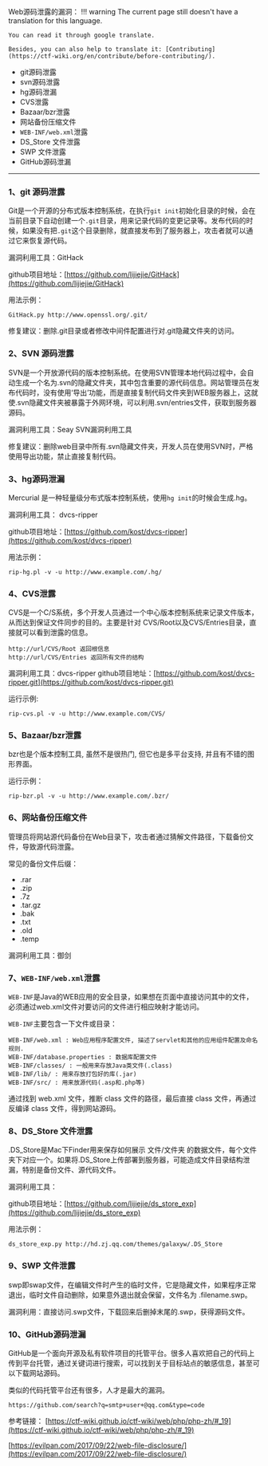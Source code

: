Web源码泄露的漏洞：
!!! warning
    The current page still doesn't have a translation for this language.

    You can read it through google translate.

    Besides, you can also help to translate it: [Contributing](https://ctf-wiki.org/en/contribute/before-contributing/).



* git源码泄露
* svn源码泄露
* hg源码泄漏
* CVS泄露
* Bazaar/bzr泄露
* 网站备份压缩文件
* `WEB-INF/web.xml`泄露
* DS_Store 文件泄露
* SWP 文件泄露
* GitHub源码泄漏

---


### 1、git 源码泄露

Git是一个开源的分布式版本控制系统，在执行`git init`初始化目录的时候，会在当前目录下自动创建一个`.git`目录，用来记录代码的变更记录等。发布代码的时候，如果没有把`.git`这个目录删除，就直接发布到了服务器上，攻击者就可以通过它来恢复源代码。

漏洞利用工具：GitHack

github项目地址：[https://github.com/lijiejie/GitHack](https://github.com/lijiejie/GitHack)

用法示例：

```plain
GitHack.py http://www.openssl.org/.git/
```
修复建议：删除.git目录或者修改中间件配置进行对.git隐藏文件夹的访问。
### 2、SVN 源码泄露

SVN是一个开放源代码的版本控制系统。在使用SVN管理本地代码过程中，会自动生成一个名为.svn的隐藏文件夹，其中包含重要的源代码信息。网站管理员在发布代码时，没有使用‘导出’功能，而是直接复制代码文件夹到WEB服务器上，这就使.svn隐藏文件夹被暴露于外网环境，可以利用.svn/entries文件，获取到服务器源码。

漏洞利用工具：Seay SVN漏洞利用工具

修复建议：删除web目录中所有.svn隐藏文件夹，开发人员在使用SVN时，严格使用导出功能，禁止直接复制代码。

### 3、hg源码泄漏

Mercurial 是一种轻量级分布式版本控制系统，使用`hg init`的时候会生成.hg。

漏洞利用工具： dvcs-ripper

github项目地址：[https://github.com/kost/dvcs-ripper](https://github.com/kost/dvcs-ripper)

用法示例：

```plain
rip-hg.pl -v -u http://www.example.com/.hg/
```
### 4、CVS泄露

CVS是一个C/S系统，多个开发人员通过一个中心版本控制系统来记录文件版本，从而达到保证文件同步的目的。主要是针对 CVS/Root以及CVS/Entries目录，直接就可以看到泄露的信息。

```plain
http://url/CVS/Root 返回根信息
http://url/CVS/Entries 返回所有文件的结构
```
漏洞利用工具：dvcs-ripper
github项目地址：[https://github.com/kost/dvcs-ripper.git](https://github.com/kost/dvcs-ripper.git)

运行示例:

```plain
rip-cvs.pl -v -u http://www.example.com/CVS/
```
### 5、Bazaar/bzr泄露

bzr也是个版本控制工具, 虽然不是很热门, 但它也是多平台支持, 并且有不错的图形界面。

运行示例：

```plain
rip-bzr.pl -v -u http://www.example.com/.bzr/
```
### 6、网站备份压缩文件

管理员将网站源代码备份在Web目录下，攻击者通过猜解文件路径，下载备份文件，导致源代码泄露。

常见的备份文件后缀：

* .rar
* .zip
* .7z
* .tar.gz
* .bak
* .txt
* .old
* .temp

漏洞利用工具：御剑

### 7、`WEB-INF/web.xml`泄露

`WEB-INF`是Java的WEB应用的安全目录，如果想在页面中直接访问其中的文件，必须通过web.xml文件对要访问的文件进行相应映射才能访问。

`WEB-INF`主要包含一下文件或目录：

```plain
WEB-INF/web.xml : Web应用程序配置文件, 描述了servlet和其他的应用组件配置及命名规则.
WEB-INF/database.properties : 数据库配置文件
WEB-INF/classes/ : 一般用来存放Java类文件(.class)
WEB-INF/lib/ : 用来存放打包好的库(.jar)
WEB-INF/src/ : 用来放源代码(.asp和.php等)
```
通过找到 web.xml 文件，推断 class 文件的路径，最后直接 class 文件，再通过反编译 class 文件，得到网站源码。
### 8、DS_Store 文件泄露

.DS_Store是Mac下Finder用来保存如何展示 文件/文件夹 的数据文件，每个文件夹下对应一个。如果将.DS_Store上传部署到服务器，可能造成文件目录结构泄漏，特别是备份文件、源代码文件。

漏洞利用工具：

github项目地址：[https://github.com/lijiejie/ds_store_exp](https://github.com/lijiejie/ds_store_exp)

用法示例：

```plain
ds_store_exp.py http://hd.zj.qq.com/themes/galaxyw/.DS_Store
```
### 9、SWP 文件泄露

swp即swap文件，在编辑文件时产生的临时文件，它是隐藏文件，如果程序正常退出，临时文件自动删除，如果意外退出就会保留，文件名为 .filename.swp。

漏洞利用：直接访问.swp文件，下载回来后删掉末尾的.swp，获得源码文件。

### 10、GitHub源码泄漏

GitHub是一个面向开源及私有软件项目的托管平台。很多人喜欢把自己的代码上传到平台托管，通过关键词进行搜索，可以找到关于目标站点的敏感信息，甚至可以下载网站源码。

类似的代码托管平台还有很多，人才是最大的漏洞。

```plain
https://github.com/search?q=smtp+user+@qq.com&type=code
```
参考链接：
[https://ctf-wiki.github.io/ctf-wiki/web/php/php-zh/#_19](https://ctf-wiki.github.io/ctf-wiki/web/php/php-zh/#_19)

[https://evilpan.com/2017/09/22/web-file-disclosure/](https://evilpan.com/2017/09/22/web-file-disclosure/)


